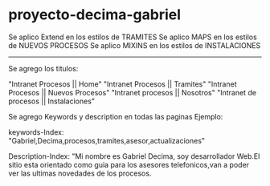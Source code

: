 # proyecto-decima-gabriel

Se aplico Extend en los estilos de TRAMITES
Se aplico MAPS en los estilos de NUEVOS PROCESOS
Se aplico MIXINS en los estilos de INSTALACIONES

-------------------------------------------------------


Se agrego los titulos:

"Intranet Procesos || Home"
"Intranet Procesos || Tramites"
"Intranet Procesos || Nuevos Procesos"
"Intranet procesos || Nosotros"
"Intranet de procesos || Instalaciones"

Se agrego Keywords y description en todas las paginas
Ejemplo: 

keywords-Index:  "Gabriel,Decima,procesos,tramites,asesor,actualizaciones"

Description-Index:  "Mi nombre es Gabriel Decima, soy desarrollador Web.El sitio esta orientado como guia para los asesores telefonicos,van a poder ver las ultimas novedades de los procesos.

